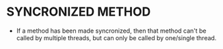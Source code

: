 # SYNCRONIZED METHOD

+ If a method has been made syncronized, then that method can't be called by multiple threads, but can only be called by one/single thread.
